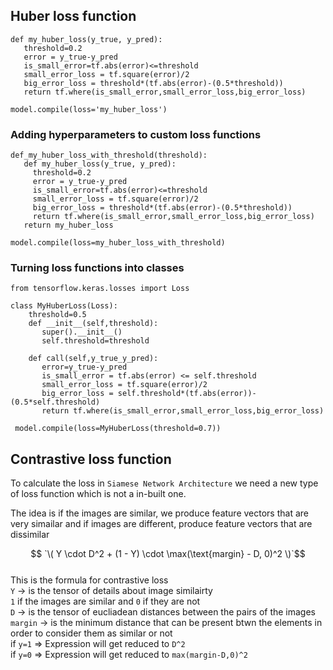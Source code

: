 
## Huber loss function

```
def my_huber_loss(y_true, y_pred):
   threshold=0.2
   error = y_true-y_pred
   is_small_error=tf.abs(error)<=threshold
   small_error_loss = tf.square(error)/2
   big_error_loss = threshold*(tf.abs(error)-(0.5*threshold))
   return tf.where(is_small_error,small_error_loss,big_error_loss)

```

```
model.compile(loss='my_huber_loss')

```

### Adding hyperparameters to custom loss functions

```
def_my_huber_loss_with_threshold(threshold):
   def my_huber_loss(y_true, y_pred):
     threshold=0.2
     error = y_true-y_pred
     is_small_error=tf.abs(error)<=threshold
     small_error_loss = tf.square(error)/2
     big_error_loss = threshold*(tf.abs(error)-(0.5*threshold))
     return tf.where(is_small_error,small_error_loss,big_error_loss)
   return my_huber_loss  

```

```
model.compile(loss=my_huber_loss_with_threshold) 

``` 
### Turning loss functions into classes

```
from tensorflow.keras.losses import Loss

class MyHuberLoss(Loss):
    threshold=0.5
    def __init__(self,threshold):
       super().__init__()
       self.threshold=threshold
    
    def call(self,y_true_y_pred):
       error=y_true-y_pred
       is_small_error = tf.abs(error) <= self.threshold
       small_error_loss = tf.square(error)/2
       big_error_loss = self.threshold*(tf.abs(error))-(0.5*self.threshold)
       return tf.where(is_small_error,small_error_loss,big_error_loss)

 ```

```
 model.compile(loss=MyHuberLoss(threshold=0.7))

```   
## Contrastive loss function

To calculate the loss in `Siamese Network Architecture` we need a new type of loss function which is not a in-built one.  
  
The idea is if the images are similar, we produce feature vectors that are very simailar and if images are different, produce feature vectors that are dissimilar  

$$ `\( Y \cdot D^2 + (1 - Y) \cdot \max(\text{margin} - D, 0)^2 \)`$$  
This is the formula for contrastive loss  
`Y` -> is the tensor of details about image similairty  
     `1` if the images are similar and `0` if they are not  
`D` -> is the tensor of eucliadean distances between the pairs of the images  
`margin` -> is the minimum distance that can be present btwn the elements in order to consider them as similar or not  
if `y=1` => Expression will get reduced to `D^2`  
if `y=0` => Expression will get reduced to `max(margin-D,0)^2`  


